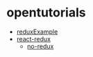# opentutorials


- [reduxExample](https://github.com/beom220/opentutorials/tree/main/reduxExample)
- [react-redux](https://github.com/beom220/opentutorials/tree/main/react-redux)
  - [no-redux](https://github.com/beom220/opentutorials/tree/feature/ReactRedux/no-redux/react-redux)
